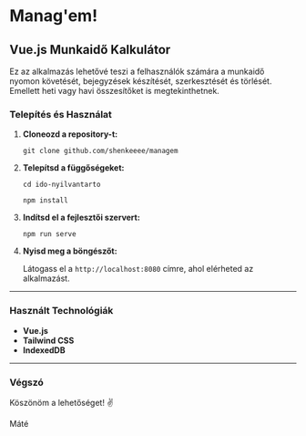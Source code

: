 # Manag'em! 
## Vue.js Munkaidő Kalkulátor

Ez az alkalmazás lehetővé teszi a felhasználók számára a munkaidő nyomon követését, bejegyzések készítését, szerkesztését és törlését. Emellett heti vagy havi összesítőket is megtekinthetnek.

### Telepítés és Használat

1. **Cloneozd a repository-t:**

   `git clone github.com/shenkeeee/managem`

2. **Telepítsd a függőségeket:**

   `cd ido-nyilvantarto`

   `npm install`

3. **Indítsd el a fejlesztői szervert:**

   `npm run serve`

4. **Nyisd meg a böngészőt:**

   Látogass el a `http://localhost:8080` címre, ahol elérheted az alkalmazást.

---

### Használt Technológiák

- **Vue.js** 
- **Tailwind CSS**
- **IndexedDB**

---

### Végszó

Köszönöm a lehetőséget! ✌️

Máté